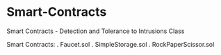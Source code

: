 # Smart-Contracts
Smart Contracts - Detection and Tolerance to Intrusions Class

Smart Contracts:
 . Faucet.sol
 . SimpleStorage.sol
 . RockPaperScissor.sol
